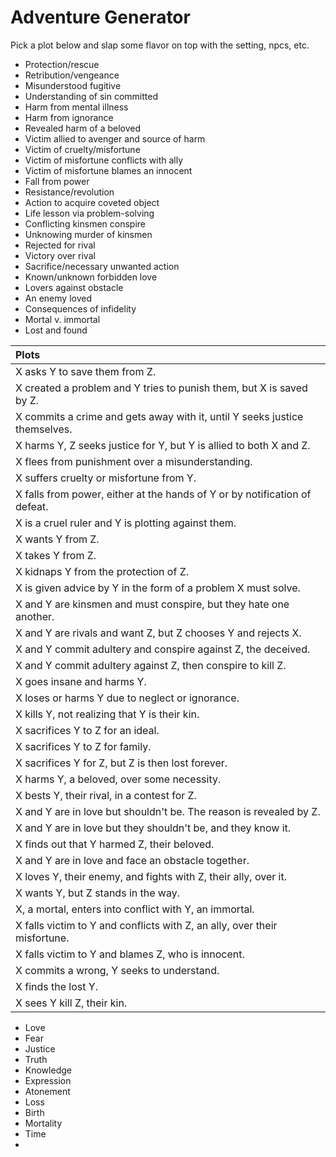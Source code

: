 # Adventure Generator

Pick a plot below and slap some flavor on top with the setting, npcs, etc.

- Protection/rescue
- Retribution/vengeance
- Misunderstood fugitive
- Understanding of sin committed
- Harm from mental illness
- Harm from ignorance
- Revealed harm of a beloved
- Victim allied to avenger and source of harm
- Victim of cruelty/misfortune
- Victim of misfortune conflicts with ally
- Victim of misfortune blames an innocent
- Fall from power
- Resistance/revolution
- Action to acquire coveted object
- Life lesson via problem-solving
- Conflicting kinsmen conspire
- Unknowing murder of kinsmen
- Rejected for rival
- Victory over rival
- Sacrifice/necessary unwanted action
- Known/unknown forbidden love
- Lovers against obstacle
- An enemy loved
- Consequences of infidelity
- Mortal v. immortal
- Lost and found


| Plots |
|:--- |
| X asks Y to save them from Z. |
| X created a problem and Y tries to punish them, but X is saved by Z. |
| X commits a crime and gets away with it, until Y seeks justice themselves. |
| X harms Y, Z seeks justice for Y, but Y is allied to both X and Z. |
| X flees from punishment over a misunderstanding. |
| X suffers cruelty or misfortune from Y. |
| X falls from power, either at the hands of Y or by notification of defeat. |
| X is a cruel ruler and Y is plotting against them. |
| X wants Y from Z. |
| X takes Y from Z. |
| X kidnaps Y from the protection of Z. |
| X is given advice by Y in the form of a problem X must solve. |
| X and Y are kinsmen and must conspire, but they hate one another. |
| X and Y are rivals and want Z, but Z chooses Y and rejects X. |
| X and Y commit adultery and conspire against Z, the deceived. |
| X and Y commit adultery against Z, then conspire to kill Z. |
| X goes insane and harms Y. |
| X loses or harms Y due to neglect or ignorance. |
| X kills Y, not realizing that Y is their kin. |
| X sacrifices Y to Z for an ideal. |
| X sacrifices Y to Z for family. |
| X sacrifices Y for Z, but Z is then lost forever. |
| X harms Y, a beloved, over some necessity. |
| X bests Y, their rival, in a contest for Z. |
| X and Y are in love but shouldn't be. The reason is revealed by Z. |
| X and Y are in love but they shouldn't be, and they know it. |
| X finds out that Y harmed Z, their beloved. |
| X and Y are in love and face an obstacle together. |
| X loves Y, their enemy, and fights with Z, their ally, over it. |
| X wants Y, but Z stands in the way. |
| X, a mortal, enters into conflict with Y, an immortal. |
| X falls victim to Y and conflicts with Z, an ally, over their misfortune. |
| X falls victim to Y and blames Z, who is innocent. |
| X commits a wrong, Y seeks to understand. |
| X finds the lost Y. |
| X sees Y kill Z, their kin. |

- Love
- Fear
- Justice
- Truth
- Knowledge
- Expression
- Atonement
- Loss
- Birth
- Mortality
- Time
- 
